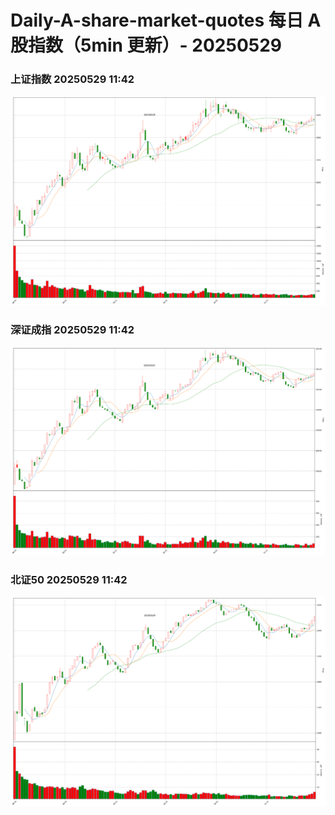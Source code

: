 
# Daily-A-share-market-quotes 每日 A 股指数（5min 更新）- 20250529

### 上证指数 20250529 11:42
![](./fig/2025/5/20250529-sh000001.png)

### 深证成指 20250529 11:42
![](./fig/2025/5/20250529-sz399001.png)

### 北证50 20250529 11:42
![](./fig/2025/5/20250529-bj899050.png)

